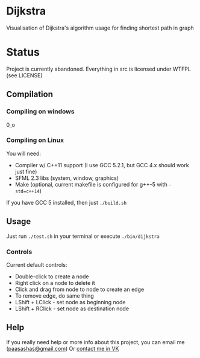 # Dijkstra
Visualisation of Dijkstra's algorithm usage for finding shortest path in graph

# Status

Project is currently abandoned. Everything in src is licensed under WTFPL (see LICENSE)

## Compilation

### Compiling on windows

0_o

### Compiling on Linux

You will need:
 * Compiler w/ C++11 support (I use GCC 5.2.1, but GCC 4.x should work just fine)
 * SFML 2.3 libs (system, window, graphics)
 * Make (optional, current makefile is configured for g++-5 with `-std=c++14`)

If you have GCC 5 installed, then just `./build.sh`

## Usage

Just run `./test.sh` in your terminal or execute `./bin/dijkstra`

### Controls

Current default controls:
 * Double-click to create a node
 * Right click on a node to delete it
 * Click and drag from node to node to create an edge
 * To remove edge, do same thing
 * LShift + LClick - set node as beginning node
 * LShift + RClick - set node as destination node

## Help

If you really need help or more info about this project, you can email me (paasashas@gmail.com)
Or [contact me in VK](http://vk.com/paasasha)
